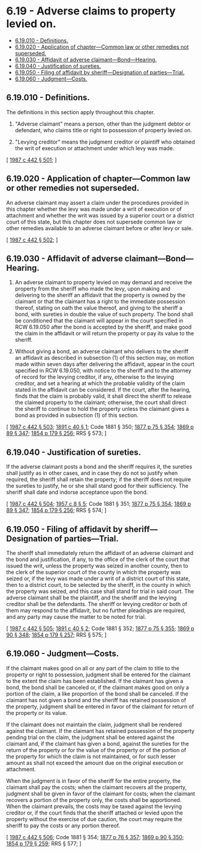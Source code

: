 # 6.19 - Adverse claims to property levied on.
* [6.19.010 - Definitions.](#619010---definitions)
* [6.19.020 - Application of chapter—Common law or other remedies not superseded.](#619020---application-of-chaptercommon-law-or-other-remedies-not-superseded)
* [6.19.030 - Affidavit of adverse claimant—Bond—Hearing.](#619030---affidavit-of-adverse-claimantbondhearing)
* [6.19.040 - Justification of sureties.](#619040---justification-of-sureties)
* [6.19.050 - Filing of affidavit by sheriff—Designation of parties—Trial.](#619050---filing-of-affidavit-by-sheriffdesignation-of-partiestrial)
* [6.19.060 - Judgment—Costs.](#619060---judgmentcosts)
## 6.19.010 - Definitions.
The definitions in this section apply throughout this chapter.

1. "Adverse claimant" means a person, other than the judgment debtor or defendant, who claims title or right to possession of property levied on.

2. "Levying creditor" means the judgment creditor or plaintiff who obtained the writ of execution or attachment under which levy was made.

\[ [1987 c 442 § 501](http://leg.wa.gov/CodeReviser/documents/sessionlaw/1987c442.pdf?cite=1987%20c%20442%20§%20501); \]

## 6.19.020 - Application of chapter—Common law or other remedies not superseded.
An adverse claimant may assert a claim under the procedures provided in this chapter whether the levy was made under a writ of execution or of attachment and whether the writ was issued by a superior court or a district court of this state, but this chapter does not supersede common law or other remedies available to an adverse claimant before or after levy or sale.

\[ [1987 c 442 § 502](http://leg.wa.gov/CodeReviser/documents/sessionlaw/1987c442.pdf?cite=1987%20c%20442%20§%20502); \]

## 6.19.030 - Affidavit of adverse claimant—Bond—Hearing.
1. An adverse claimant to property levied on may demand and receive the property from the sheriff who made the levy, upon making and delivering to the sheriff an affidavit that the property is owned by the claimant or that the claimant has a right to the immediate possession thereof, stating on oath the value thereof, and giving to the sheriff a bond, with sureties in double the value of such property. The bond shall be conditioned that the claimant will appear in the court specified in RCW 6.19.050 after the bond is accepted by the sheriff, and make good the claim in the affidavit or will return the property or pay its value to the sheriff.

2. Without giving a bond, an adverse claimant who delivers to the sheriff an affidavit as described in subsection (1) of this section may, on motion made within seven days after delivering the affidavit, appear in the court specified in RCW 6.19.050, with notice to the sheriff and to the attorney of record for the levying creditor, if any, otherwise to the levying creditor, and set a hearing at which the probable validity of the claim stated in the affidavit can be considered. If the court, after the hearing, finds that the claim is probably valid, it shall direct the sheriff to release the claimed property to the claimant; otherwise, the court shall direct the sheriff to continue to hold the property unless the claimant gives a bond as provided in subsection (1) of this section.

\[ [1987 c 442 § 503](http://leg.wa.gov/CodeReviser/documents/sessionlaw/1987c442.pdf?cite=1987%20c%20442%20§%20503); [1891 c 40 § 1](http://leg.wa.gov/CodeReviser/documents/sessionlaw/1891c40.pdf?cite=1891%20c%2040%20§%201); Code 1881 § 350; [1877 p 75 § 354](http://leg.wa.gov/CodeReviser/Pages/session_laws.aspx?cite=1877%20p%2075%20§%20354); [1869 p 89 § 347](http://leg.wa.gov/CodeReviser/Pages/session_laws.aspx?cite=1869%20p%2089%20§%20347); [1854 p 179 § 256](http://leg.wa.gov/CodeReviser/Pages/session_laws.aspx?cite=1854%20p%20179%20§%20256); RRS § 573; \]

## 6.19.040 - Justification of sureties.
If the adverse claimant posts a bond and the sheriff requires it, the sureties shall justify as in other cases, and in case they do not so justify when required, the sheriff shall retain the property; if the sheriff does not require the sureties to justify, he or she shall stand good for their sufficiency. The sheriff shall date and indorse acceptance upon the bond.

\[ [1987 c 442 § 504](http://leg.wa.gov/CodeReviser/documents/sessionlaw/1987c442.pdf?cite=1987%20c%20442%20§%20504); [1957 c 8 § 5](http://leg.wa.gov/CodeReviser/documents/sessionlaw/1957c8.pdf?cite=1957%20c%208%20§%205); Code 1881 § 351; [1877 p 75 § 354](http://leg.wa.gov/CodeReviser/Pages/session_laws.aspx?cite=1877%20p%2075%20§%20354); [1869 p 89 § 347](http://leg.wa.gov/CodeReviser/Pages/session_laws.aspx?cite=1869%20p%2089%20§%20347); [1854 p 179 § 256](http://leg.wa.gov/CodeReviser/Pages/session_laws.aspx?cite=1854%20p%20179%20§%20256); RRS § 574; \]

## 6.19.050 - Filing of affidavit by sheriff—Designation of parties—Trial.
The sheriff shall immediately return the affidavit of an adverse claimant and the bond and justification, if any, to the office of the clerk of the court that issued the writ, unless the property was seized in another county, then to the clerk of the superior court of the county in which the property was seized or, if the levy was made under a writ of a district court of this state, then to a district court, to be selected by the sheriff, in the county in which the property was seized, and this case shall stand for trial in said court. The adverse claimant shall be the plaintiff, and the sheriff and the levying creditor shall be the defendants. The sheriff or levying creditor or both of them may respond to the affidavit, but no further pleadings are required, and any party may cause the matter to be noted for trial.

\[ [1987 c 442 § 505](http://leg.wa.gov/CodeReviser/documents/sessionlaw/1987c442.pdf?cite=1987%20c%20442%20§%20505); [1891 c 40 § 2](http://leg.wa.gov/CodeReviser/documents/sessionlaw/1891c40.pdf?cite=1891%20c%2040%20§%202); Code 1881 § 352; [1877 p 75 § 355](http://leg.wa.gov/CodeReviser/Pages/session_laws.aspx?cite=1877%20p%2075%20§%20355); [1869 p 90 § 348](http://leg.wa.gov/CodeReviser/Pages/session_laws.aspx?cite=1869%20p%2090%20§%20348); [1854 p 179 § 257](http://leg.wa.gov/CodeReviser/Pages/session_laws.aspx?cite=1854%20p%20179%20§%20257); RRS § 575; \]

## 6.19.060 - Judgment—Costs.
If the claimant makes good on all or any part of the claim to title to the property or right to possession, judgment shall be entered for the claimant to the extent the claim has been established. If the claimant has given a bond, the bond shall be canceled or, if the claimant makes good on only a portion of the claim, a like proportion of the bond shall be canceled. If the claimant has not given a bond and the sheriff has retained possession of the property, judgment shall be entered in favor of the claimant for return of the property or its value.

If the claimant does not maintain the claim, judgment shall be rendered against the claimant. If the claimant has retained possession of the property pending trial on the claim, the judgment shall be entered against the claimant and, if the claimant has given a bond, against the sureties for the return of the property or for the value of the property or of the portion of the property for which the claim is not maintained, or for such lesser amount as shall not exceed the amount due on the original execution or attachment.

When the judgment is in favor of the sheriff for the entire property, the claimant shall pay the costs; when the claimant recovers all the property, judgment shall be given in favor of the claimant for costs; when the claimant recovers a portion of the property only, the costs shall be apportioned. When the claimant prevails, the costs may be taxed against the levying creditor or, if the court finds that the sheriff attached or levied upon the property without the exercise of due caution, the court may require the sheriff to pay the costs or any portion thereof.

\[ [1987 c 442 § 506](http://leg.wa.gov/CodeReviser/documents/sessionlaw/1987c442.pdf?cite=1987%20c%20442%20§%20506); Code 1881 § 354; [1877 p 76 § 357](http://leg.wa.gov/CodeReviser/Pages/session_laws.aspx?cite=1877%20p%2076%20§%20357); [1869 p 90 § 350](http://leg.wa.gov/CodeReviser/Pages/session_laws.aspx?cite=1869%20p%2090%20§%20350); [1854 p 179 § 259](http://leg.wa.gov/CodeReviser/Pages/session_laws.aspx?cite=1854%20p%20179%20§%20259); RRS § 577; \]

